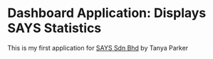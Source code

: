 # Dashboard Application: Displays SAYS Statistics

This is my first application for [SAYS Sdn Bhd](http://says.com./) by Tanya Parker

<!-- indent to put text in a box 
  or <tt></tt> tags for a box within a sentence -->